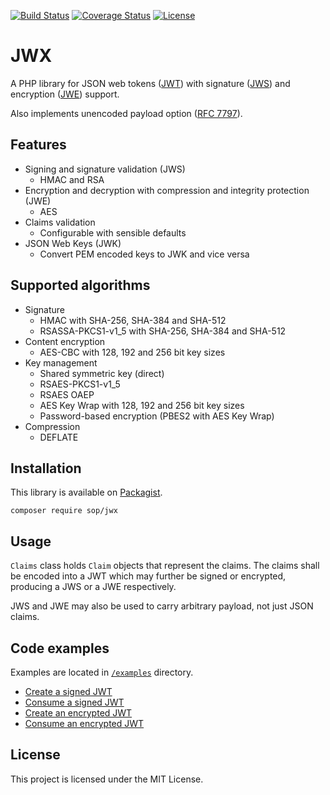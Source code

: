 [![Build Status](https://travis-ci.org/sop/jwx.svg?branch=master)](https://travis-ci.org/sop/jwx)
[![Coverage Status](https://coveralls.io/repos/github/sop/jwx/badge.svg?branch=master)](https://coveralls.io/github/sop/jwx?branch=master)
[![License](https://poser.pugx.org/sop/jwx/license)](https://github.com/sop/jwx/blob/master/LICENSE)

# JWX
A PHP library for JSON web tokens
([JWT](https://tools.ietf.org/html/rfc7519))
with signature
([JWS](https://tools.ietf.org/html/rfc7515))
and encryption
([JWE](https://tools.ietf.org/html/rfc7516)) support.

Also implements unencoded payload option
([RFC 7797](https://tools.ietf.org/html/rfc7797)).

## Features
* Signing and signature validation (JWS)
    * HMAC and RSA
* Encryption and decryption with compression and integrity protection (JWE)
    * AES
* Claims validation
    * Configurable with sensible defaults
* JSON Web Keys (JWK)
    * Convert PEM encoded keys to JWK and vice versa

## Supported algorithms
* Signature
    * HMAC with SHA-256, SHA-384 and SHA-512
    * RSASSA-PKCS1-v1_5 with SHA-256, SHA-384 and SHA-512
* Content encryption
    * AES-CBC with 128, 192 and 256 bit key sizes
* Key management
    * Shared symmetric key (direct)
    * RSAES-PKCS1-v1_5
    * RSAES OAEP
    * AES Key Wrap with 128, 192 and 256 bit key sizes
    * Password-based encryption (PBES2 with AES Key Wrap)
* Compression
    * DEFLATE

## Installation
This library is available on
[Packagist](https://packagist.org/packages/sop/jwx).

    composer require sop/jwx

## Usage
`Claims` class holds `Claim` objects that represent the claims. The claims shall be encoded into a JWT which may further be signed or encrypted, producing a JWS or a JWE respectively.

JWS and JWE may also be used to carry arbitrary payload, not just JSON claims.

## Code examples
Examples are located in
[`/examples`](https://github.com/sop/jwx/tree/master/examples)
directory.
* [Create a signed JWT](
    https://github.com/sop/jwx/blob/master/examples/jws-create.php)
* [Consume a signed JWT](
    https://github.com/sop/jwx/blob/master/examples/jws-consume.php)
* [Create an encrypted JWT](
    https://github.com/sop/jwx/blob/master/examples/jwe-create.php)
* [Consume an encrypted JWT](
    https://github.com/sop/jwx/blob/master/examples/jwe-consume.php)

## License
This project is licensed under the MIT License.
